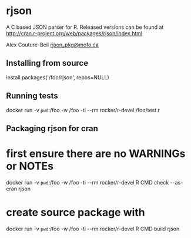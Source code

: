 rjson
=====

A C based JSON parser for R.
Released versions can be found at http://cran.r-project.org/web/packages/rjson/index.html

Alex Couture-Beil
rjson_pkg@mofo.ca


Installing from source
----------------------

install.packages('/foo/rjson', repos=NULL)


Running tests
-------------

docker run -v `pwd`:/foo -w /foo -ti --rm rocker/r-devel /foo/test.r

Packaging rjson for cran
------------------------

# first ensure there are no WARNINGs or NOTEs
docker run -v `pwd`:/foo -w /foo -ti --rm rocker/r-devel R CMD check --as-cran rjson

# create source package with
docker run -v `pwd`:/foo -w /foo -ti --rm rocker/r-devel R CMD build rjson
